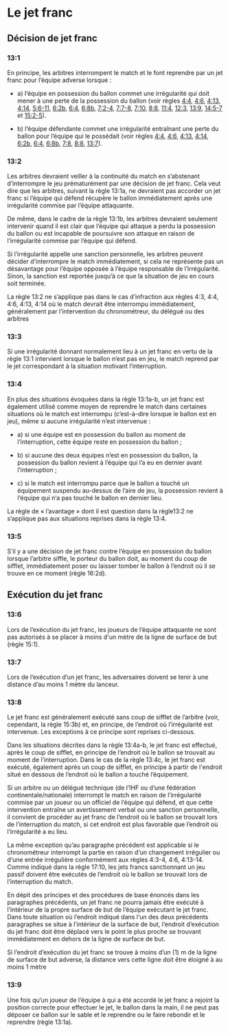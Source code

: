 # Le jet franc

## Décision de jet franc

### 13:1
En principe, les arbitres interrompent le match et le font reprendre par un jet franc pour l’équipe
adverse lorsque :
- a) l‘équipe en possession du ballon commet une irrégularité qui doit mener à une perte de la
possession du ballon (voir règles [4:4](#4:4), [4:6](#4:6), [4:13](#4:13),
[4:14](#4:14), [5:6-11](#5:6), [6:2b](#6:2b), [6:4](#6:4), [6:8b](#6:8b), [7:2-4](#7:2), [7:7-8](#7:7), [7:10](#7:10), [8:8](#8:8), [11:4](#11:4), [12:3](#12:3),
[13:9](#13:9), [14:5-7](#14:5) et [15:2-5](#15:2)).

- b) l‘équipe défendante commet une irrégularité entraînant une perte du ballon pour l’équipe qui le possédait (voir règles [4:4](#4:4), [4:6](#4:6),
[4:13](#4:13), [4:14](#4:14), [6:2b](#6:2), [6:4](#6:4), [6:8b](#6:8), [7:8](#7:8), [8:8](#8:8), [13:7](#13:7)).

### 13:2
Les arbitres devraient veiller à la continuité du match en s’abstenant d’interrompre le jeu
prématurément par une décision de jet franc.
Cela veut dire que les arbitres, suivant la règle 13:1a, ne devraient pas accorder un jet franc si
l’équipe qui défend récupère le ballon immédiatement après une irrégularité commise par l’équipe
attaquante.

De même, dans le cadre de la règle 13:1b, les arbitres devraient seulement intervenir quand il est
clair que l’équipe qui attaque a perdu la possession du ballon ou est incapable de poursuivre son
attaque en raison de l’irrégularité commise par l’équipe qui défend.

Si l’irrégularité appelle une sanction personnelle, les arbitres peuvent décider d’interrompre le
match immédiatement, si cela ne représente pas un désavantage pour l’équipe opposée à l’équipe
responsable de l’irrégularité. Sinon, la sanction est reportée jusqu’à ce que la situation de jeu en
cours soit terminée.

La règle 13:2 ne s’applique pas dans le cas d’infraction aux règles 4:3, 4:4, 4:6, 4:13, 4:14 où le
match devrait être interrompu immédiatement, généralement par l’intervention du chronométreur,
du délégué ou des arbitres

### 13:3
Si une irrégularité donnant normalement lieu à un jet franc en vertu de la règle 13:1 intervient lorsque
le ballon n’est pas en jeu, le match reprend par le jet correspondant à la situation motivant
l’interruption.

### 13:4
En plus des situations évoquées dans la règle 13:1a-b, un jet franc est également utilisé comme
moyen de reprendre le match dans certaines situations où le match est interrompu (c’est-à-dire
lorsque le ballon est en jeu), même si aucune irrégularité n’est intervenue :

- a) si une équipe est en possession du ballon au moment de l’interruption, cette équipe reste en
possession du ballon ;

- b) si aucune des deux équipes n’est en possession du ballon, la possession du ballon revient à
l’équipe qui l’a eu en dernier avant l’interruption ;

- c) si le match est interrompu parce que le ballon a touché un équipement suspendu au-dessus de
l’aire de jeu, la possession revient à l‘équipe qui n‘a pas touché le ballon en dernier lieu.

La règle de « l’avantage » dont il est question dans la règle13:2 ne s‘applique pas aux situations
reprises dans la règle 13:4.
  
### 13:5
S’il y a une décision de jet franc contre l’équipe en possession du ballon lorsque l’arbitre siffle, le
porteur du ballon doit, au moment du coup de sifflet, immédiatement poser ou laisser tomber le
ballon à l’endroit où il se trouve en ce moment (règle 16:2d).

## Exécution du jet franc

### 13:6
Lors de l’exécution du jet franc, les joueurs de l’équipe attaquante ne sont pas autorisés à se placer
à moins d'un mètre de la ligne de surface de but (règle 15:1).

### 13:7
Lors de l’exécution d’un jet franc, les adversaires doivent se tenir à une distance d’au moins 1 mètre
du lanceur.

### 13:8
Le jet franc est généralement exécuté sans coup de sifflet de l’arbitre (voir, cependant, la règle
15:3b) et, en principe, de l’endroit où l’irrégularité est intervenue. Les exceptions à ce principe sont
reprises ci-dessous.

Dans les situations décrites dans la règle 13:4a-b, le jet franc est effectué, après le coup de sifflet,
en principe de l’endroit où le ballon se trouvait au moment de l’interruption. Dans le cas de la règle
13:4c, le jet franc est exécuté, également après un coup de sifflet, en principe à partir de l'endroit
situé en dessous de l’endroit où le ballon a touché l’équipement.

Si un arbitre ou un délégué technique (de l’IHF ou d’une fédération continentale/nationale)
interrompt le match en raison de l’irrégularité commise par un joueur ou un officiel de l’équipe qui
défend, et que cette intervention entraîne un avertissement verbal ou une sanction personnelle, il
convient de procéder au jet franc de l’endroit où le ballon se trouvait lors de l’interruption du match,
si cet endroit est plus favorable que l’endroit où l’irrégularité a eu lieu.

La même exception qu’au paragraphe précédent est applicable si le chronométreur interrompt la
partie en raison d‘un changement irrégulier ou d‘une entrée irrégulière conformément aux règles
4:3-4, 4:6, 4:13-14.
Comme indiqué dans la règle 17:10, les jets francs sanctionnant un jeu passif doivent être exécutés
de l’endroit où le ballon se trouvait lors de l’interruption du match.

En dépit des principes et des procédures de base énoncés dans les paragraphes précédents, un
jet franc ne pourra jamais être exécuté à l’intérieur de la propre surface de but de l’équipe exécutant
le jet franc. Dans toute situation où l‘endroit indiqué dans l‘un des deux précédents paragraphes
se situe à l’intérieur de la surface de but, l‘endroit d‘exécution du jet franc doit être déplacé vers le
point le plus proche se trouvant immédiatement en dehors de la ligne de surface de but.

Si l’endroit d’exécution du jet franc se trouve à moins d’un (1) m de la ligne de surface de but
adverse, la distance vers cette ligne doit être éloigné à au moins 1 mètre

### 13:9 
Une fois qu‘un joueur de l‘équipe à qui a été accordé le jet franc a rejoint la position correcte pour
effectuer le jet, le ballon dans la main, il ne peut pas déposer ce ballon sur le sable et le reprendre
ou le faire rebondir et le reprendre (règle 13:1a).
